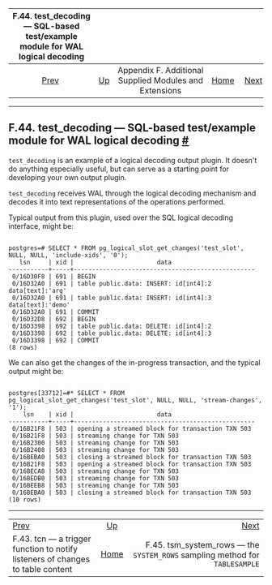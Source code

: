 <!--?xml version="1.0" encoding="UTF-8" standalone="no"?-->

|            F.44. test\_decoding — SQL-based test/example module for WAL logical decoding           |                                                                             |                                                        |                                                       |                                                                                                                |
| :------------------------------------------------------------------------------------------------: | :-------------------------------------------------------------------------- | :----------------------------------------------------: | ----------------------------------------------------: | -------------------------------------------------------------------------------------------------------------: |
| [Prev](tcn.html "F.43. tcn — a trigger function to notify listeners of changes to table content")  | [Up](contrib.html "Appendix F. Additional Supplied Modules and Extensions") | Appendix F. Additional Supplied Modules and Extensions | [Home](index.html "PostgreSQL 17devel Documentation") |  [Next](tsm-system-rows.html "F.45. tsm_system_rows —&#xA;   the SYSTEM_ROWS sampling method for TABLESAMPLE") |

***

## F.44. test\_decoding — SQL-based test/example module for WAL logical decoding [#](#TEST-DECODING)

[]()

`test_decoding` is an example of a logical decoding output plugin. It doesn't do anything especially useful, but can serve as a starting point for developing your own output plugin.

`test_decoding` receives WAL through the logical decoding mechanism and decodes it into text representations of the operations performed.

Typical output from this plugin, used over the SQL logical decoding interface, might be:

```

postgres=# SELECT * FROM pg_logical_slot_get_changes('test_slot', NULL, NULL, 'include-xids', '0');
   lsn     | xid |                       data
-----------+-----+--------------------------------------------------
 0/16D30F8 | 691 | BEGIN
 0/16D32A0 | 691 | table public.data: INSERT: id[int4]:2 data[text]:'arg'
 0/16D32A0 | 691 | table public.data: INSERT: id[int4]:3 data[text]:'demo'
 0/16D32A0 | 691 | COMMIT
 0/16D32D8 | 692 | BEGIN
 0/16D3398 | 692 | table public.data: DELETE: id[int4]:2
 0/16D3398 | 692 | table public.data: DELETE: id[int4]:3
 0/16D3398 | 692 | COMMIT
(8 rows)
```

We can also get the changes of the in-progress transaction, and the typical output might be:

```

postgres[33712]=#* SELECT * FROM pg_logical_slot_get_changes('test_slot', NULL, NULL, 'stream-changes', '1');
    lsn    | xid |                       data
-----------+-----+--------------------------------------------------
 0/16B21F8 | 503 | opening a streamed block for transaction TXN 503
 0/16B21F8 | 503 | streaming change for TXN 503
 0/16B2300 | 503 | streaming change for TXN 503
 0/16B2408 | 503 | streaming change for TXN 503
 0/16BEBA0 | 503 | closing a streamed block for transaction TXN 503
 0/16B21F8 | 503 | opening a streamed block for transaction TXN 503
 0/16BECA8 | 503 | streaming change for TXN 503
 0/16BEDB0 | 503 | streaming change for TXN 503
 0/16BEEB8 | 503 | streaming change for TXN 503
 0/16BEBA0 | 503 | closing a streamed block for transaction TXN 503
(10 rows)
```

***

|                                                                                                    |                                                                             |                                                                                                                |
| :------------------------------------------------------------------------------------------------- | :-------------------------------------------------------------------------: | -------------------------------------------------------------------------------------------------------------: |
| [Prev](tcn.html "F.43. tcn — a trigger function to notify listeners of changes to table content")  | [Up](contrib.html "Appendix F. Additional Supplied Modules and Extensions") |  [Next](tsm-system-rows.html "F.45. tsm_system_rows —&#xA;   the SYSTEM_ROWS sampling method for TABLESAMPLE") |
| F.43. tcn — a trigger function to notify listeners of changes to table content                     |            [Home](index.html "PostgreSQL 17devel Documentation")            |                                  F.45. tsm\_system\_rows — the `SYSTEM_ROWS` sampling method for `TABLESAMPLE` |
